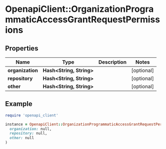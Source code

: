 # OpenapiClient::OrganizationProgrammaticAccessGrantRequestPermissions

## Properties

| Name | Type | Description | Notes |
| ---- | ---- | ----------- | ----- |
| **organization** | **Hash&lt;String, String&gt;** |  | [optional] |
| **repository** | **Hash&lt;String, String&gt;** |  | [optional] |
| **other** | **Hash&lt;String, String&gt;** |  | [optional] |

## Example

```ruby
require 'openapi_client'

instance = OpenapiClient::OrganizationProgrammaticAccessGrantRequestPermissions.new(
  organization: null,
  repository: null,
  other: null
)
```

